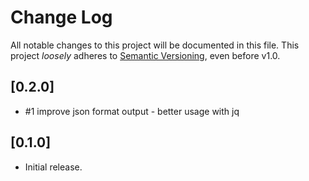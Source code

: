 # Change Log

All notable changes to this project will be documented in this file.
This project *loosely* adheres to [Semantic Versioning](http://semver.org/), even before v1.0.

## [0.2.0]
- #1 improve json format output - better usage with jq

## [0.1.0]
- Initial release.
